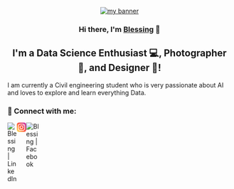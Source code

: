 <p align="center">
    <a href="https://dev.to/blessing988" target="_blank" rel="noreferrer"><img width="1358" height="200" src="https://user-images.githubusercontent.com/59713495/154967919-df3d8ddc-6947-415f-bfca-7b62e2bb0a45.png" alt="my banner"></a>
</p>

<h3 align="center">
Hi there, I'm <a href="https://dev.to/blessing988" target="_blank" rel="noreferrer">Blessing</a> 👋
</h3>

<h2 align="center">
I'm a Data Science Enthusiast 💻, Photographer 📸, and Designer 🎨!
</h2> 

I am currently a Civil engineering student who is very passionate about AI and loves to 
explore and learn everything Data. 

### 🤝 Connect with me:

<a href="https://www.linkedin.com/in/blessing-agyei-kyem-b258121a8"><img align="left" src="https://img.shields.io/badge/linkedin-%230077B5.svg?style=for-the-badge&logo=linkedin&logoColor=white" alt="Blessing | LinkedIn"  width="21px"></a>
<a href="https://www.instagram.com/blessing_aggyei_kyem"><img align="left" src="https://github.com/Blessing988/Blessing988/blob/main/images/instagram.svg" alt="Blessing | Instagram"  width="21px"></a>
<a href="https://www.facebook.com/renack.casera"><img align="left" src="https://img.shields.io/badge/Facebook-%231877F2.svg?style=for-the-badge&logo=Facebook&logoColor=white" alt="Blessing | Facebook" width="30px"/></a>



